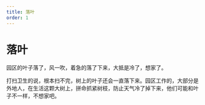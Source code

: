 ```yaml
---
title: 落叶
order: 1
---
```

# 落叶

园区的叶子落了，风一吹，着急的落了下来，大抵是冷了，想家了。

打扫卫生的说，根本扫不完，树上的叶子还会一直落下来。园区工作的，大部分是外地人，在生活这颗大树上，拼命抓紧树枝，防止天气冷了掉下来，他们可能和叶子不一样，不想家吧。